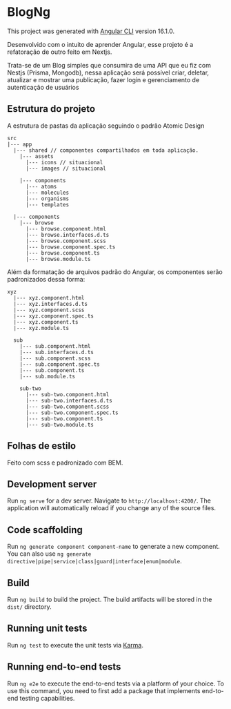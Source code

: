 # BlogNg

This project was generated with [Angular CLI](https://github.com/angular/angular-cli) version 16.1.0.

Desenvolvido com o intuito de aprender Angular, esse projeto é a refatoração de outro feito em Nextjs.

Trata-se de um Blog simples que consumira de uma API que eu fiz com Nestjs (Prisma, Mongodb), nessa aplicação será possível criar, deletar, atualizar e mostrar uma publicação, fazer login e gerenciamento de autenticação de usuários

## Estrutura do projeto

A estrutura de pastas da aplicação seguindo o padrão Atomic Design

```
src
|--- app
  |--- shared // componentes compartilhados em toda aplicação.
    |--- assets
      |--- icons // situacional
      |--- images // situacional

    |--- components
      |--- atoms
      |--- molecules
      |--- organisms
      |--- templates

  |--- components
    |--- browse
      |--- browse.component.html
      |--- browse.interfaces.d.ts
      |--- browse.component.scss
      |--- browse.component.spec.ts
      |--- browse.component.ts
      |--- browse.module.ts
```

Além da formatação de arquivos padrão do Angular, os componentes serão padronizados dessa forma:

```
xyz
  |--- xyz.component.html
  |--- xyz.interfaces.d.ts
  |--- xyz.component.scss
  |--- xyz.component.spec.ts
  |--- xyz.component.ts
  |--- xyz.module.ts

  sub
    |--- sub.component.html
    |--- sub.interfaces.d.ts
    |--- sub.component.scss
    |--- sub.component.spec.ts
    |--- sub.component.ts
    |--- sub.module.ts

    sub-two
      |--- sub-two.component.html
      |--- sub-two.interfaces.d.ts
      |--- sub-two.component.scss
      |--- sub-two.component.spec.ts
      |--- sub-two.component.ts
      |--- sub-two.module.ts
```

## Folhas de estilo

Feito com scss e padronizado com BEM.

## Development server

Run `ng serve` for a dev server. Navigate to `http://localhost:4200/`. The application will automatically reload if you change any of the source files.

## Code scaffolding

Run `ng generate component component-name` to generate a new component. You can also use `ng generate directive|pipe|service|class|guard|interface|enum|module`.

## Build

Run `ng build` to build the project. The build artifacts will be stored in the `dist/` directory.

## Running unit tests

Run `ng test` to execute the unit tests via [Karma](https://karma-runner.github.io).

## Running end-to-end tests

Run `ng e2e` to execute the end-to-end tests via a platform of your choice. To use this command, you need to first add a package that implements end-to-end testing capabilities.

```

```

```

```
